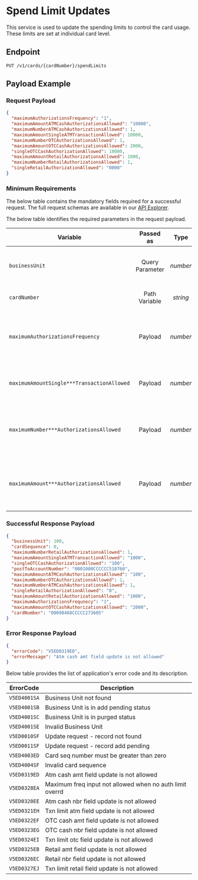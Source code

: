 # Spend Limit Updates

This service is used to update the spending limits to control the card usage.  These limits are set at individual card level.

## Endpoint

`PUT /v1/cards/{cardNumber}/spendLimits`

## Payload Example

### Request Payload

```json
{
  "maximumAuthorizationsFrequency": "1",
  "maximumAmountATMCashAuthorizationsAllowed": "10000",
  "maximumNumberATMCashAuthorizationsAllowed": 1,
  "maximumAmountSingleATMTransactionAllowed": 10000,
  "maximumNumberOTCAuthorizationsAllowed": 1,
  "maximumAmountOTCCashAuthorizationsAllowed": 2000,
  "singleOTCCashAuthorizationAllowed": 10000,
  "maximumAmountRetailAuthorizationsAllowed": 1000,
  "maximumNumberRetailAuthorizationsAllowed": 1,
  "singleRetailAuthorizationAllowed": "0000"  
}
```

### Minimum Requirements

The below table contains the mandatory fields required for a successful request. The full request schemas are available in our [API Explorer](../api/?type=put&path=/v1/cards/{cardNumber}/spendLimits).

The below table identifies the required parameters in the request payload.

| Variable | Passed as | Type | Length | Description/Values |
| -------- | :-------: | :--: | :------------: | ------------------ |
| `businessUnit` | Query Parameter | *number* | 3 | Identification number of the organization associated with the account. |
| `cardNumber` | Path Variable | *string* | 19 | Token Number associated with the clear PAN. |
| `maximumAuthorizationsFrequency` | Payload | *number* | 1 | Limit frequency to update. Valid values are a) "1"  Daily limits b) "2" Cycle to Date limits c) "3" Year to Date limits  |
| `maximumAmountSingle***TransactionAllowed` | Payload | *number* | 09 | Maximum amount of the Single ***(ATM / OTC / Retail) transaction allowed. |
| `maximumNumber***AuthorizationsAllowed` | Payload | *number* | 09 | Maximum number of the cumulatative ***(ATM / OTC / Retail) transaction allowed for a given frequency (daily / CTD/ YTD). |
| `maximumAmount***AuthorizationsAllowed` | Payload | *number* | 17 | Maximum amount of the cumulatative ***(ATM / OTC / Retail) transaction allowed for a given frequency (daily / CTD/ YTD). |

### Successful Response Payload

```json
{
  "businessUnit": 100,
  "cardSequence": 0,
  "maximumNumberRetailAuthorizationsAllowed": 1,
  "maximumAmountSingleATMTransactionAllowed": "1000",
  "singleOTCCashAuthorizationAllowed": "100",
  "postToAccountNumber": "0001000CCCCCC510760",
  "maximumAmountATMCashAuthorizationsAllowed": "100",
  "maximumNumberOTCAuthorizationsAllowed": 1,
  "maximumNumberATMCashAuthorizationsAllowed": 1,
  "singleRetailAuthorizationAllowed": "0",
  "maximumAmountRetailAuthorizationsAllowed": "1000",
  "maximumAuthorizationsFrequnecy": "1",
  "maximumAmountOTCCashAuthorizationsAllowed": "2000",
  "cardNumber": "00098468CCCCC273605"    
}
```

### Error Response Payload

```json
{
  "errorCode": "V5ED0319ED",
  "errorMessage": "Atm cash amt field update is not allowed"  
}
```

Below table provides the list of application's error code and its description.

| ErrorCode |  Description |
| --------  | ------------------ |
|`V5ED4001SA` |Business Unit not found|
|`V5ED4001SB` |Business Unit is in add pending status|
|`V5ED4001SC` |Business Unit is in purged status|
|`V5ED4001SE` |Invalid Business Unit|
|`V5ED0010SF` |Update request - record not found|
|`V5ED0011SF` |Update request - record add pending|
|`V5ED4003ED` |Card seq number must be greater than zero|
|`V5ED4004SF` |Invalid card sequence|
|`V5ED0319ED` |Atm cash amt field update is not allowed|
|`V5ED0328EA` |Maximum freq input not allowed when no auth limit overrd|
|`V5ED0320EE` |Atm cash nbr field update is not allowed |
|`V5ED0321EH` |Txn limit atm field update is not allowed |
|`V5ED0322EF` |OTC cash amt field update is not allowed|  
|`V5ED0323EG` |OTC cash nbr field update is not allowed|
|`V5ED0324EI` |Txn limit otc field update is not allowed |
|`V5ED0325EB` |Retail amt field update is not allowed |
|`V5ED0326EC` |Retail nbr field update is not allowed|
|`V5ED0327EJ` |Txn limit retail field update is not allowed|  

